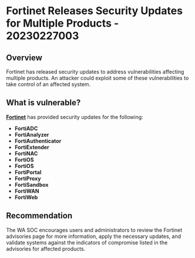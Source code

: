 # Fortinet Releases Security Updates for Multiple Products - 20230227003

## Overview
Fortinet has released security updates to address vulnerabilities affecting multiple products. An attacker could exploit some of these vulnerabilities to take control of an affected system.

## What is vulnerable? 

[**Fortinet**](https://www.fortiguard.com/psirt-monthly-advisory/february-2023-vulnerability-advisories) has provided security updates for the following:
- **FortiADC**
- **FortiAnalyzer**
- **FortiAuthenticator**
- **FortiExtender**
- **FortiNAC**
- **FortiOS**
- **FortiOS** 
- **FortiPortal**
- **FortiProxy** 
- **FortiSandbox**
- **FortiWAN**
- **FortiWeb**

## Recommendation
The WA SOC encourages users and administrators to review the Fortinet advisories page for more information, apply the necessary updates, and validate systems against the indicators of compromise listed in the advisories for affected products.
